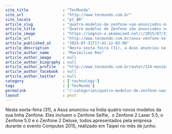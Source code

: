 ```yaml
---
site_title               : "TecMundo"
site_url                 : "http://www.tecmundo.com.br"
site_locale              : "pt_BR"
article_slug             : "quatro-modelos-de-zenfone-sao-anunciados-na-india"
article_title            : "Quatro modelos de Zenfone são anunciados na Índia"
article_image            : "https://imgnzn-a.akamaized.net///2015/07/31/31173308988824-t1200x480.jpg"
article_url              : "http://www.tecmundo.com.br/asus-zenfone-selfie/84097-quatro-novos-modelos-zenfone-anunciados-india.htm"
article_published_at     : "2015-07-31T17:41:12-03:00"
article_description      : "Nesta sexta-feira (31), a Asus anunciou na Índia quatro novos modelos da sua linha Zenfone. Eles incluem o Zenfone Selfie,  o Zenfone 2 Laser 5.5, o Zenfone 5.0 e o Zenfone 2 Deluxe, todos apresentados pela empresa durante o evento Computex 2015, realizado em Taipei no mês de junho."
article_author_name      : "Maximilian Rox"
article_author_image     : null
article_author_biography : null
article_author_profile   : "http://www.tecmundo.com.br/autor/224-maximilian-rox/"
article_author_facebook  : null
article_author_twitter   : null
category                 : ['technology']
tags                     : ['TecMundo']
permalink                : "/:categories/quatro-modelos-de-zenfone-sao-anunciados-na-india/"
layout                   : post
---
```


Nesta sexta-feira (31), a Asus anunciou na Índia quatro novos modelos da sua linha Zenfone. Eles incluem o Zenfone Selfie,  o Zenfone 2 Laser 5.5, o Zenfone 5.0 e o Zenfone 2 Deluxe, todos apresentados pela empresa durante o evento Computex 2015, realizado em Taipei no mês de junho.

